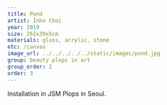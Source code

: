 ```yaml
---
title: Pond
artist: Inho Choi
year: 2019
size: 261x39x5cm
materials: glass, acrylic, stone
etc: /canvas
image_url: ../../../../../static/images/pond.jpg
group: beauty plops in art
group_order: 2
order: 3
---
```


Installation in JSM Plops in Seoul.